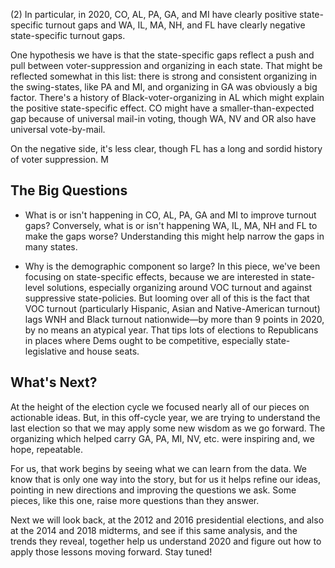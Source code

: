 \(2) In particular, in 2020, CO, AL, PA, GA, and MI have clearly positive state-specific
turnout gaps and WA, IL, MA, NH, and FL have clearly negative state-specific
turnout gaps.

One hypothesis we have is that the state-specific gaps
reflect a push and pull between voter-suppression and organizing in each state.
That might be reflected somewhat in this list: there is strong and consistent organizing
in the swing-states, like PA and MI, and organizing in GA was obviously a big factor.
There's a history of Black-voter-organizing in AL which might explain the positive state-specific
effect. CO might have a smaller-than-expected gap because of universal mail-in voting, though
WA, NV and OR also have universal vote-by-mail.

On the negative side, it's less clear, though FL has a long and sordid history of voter
suppression. M

## The Big Questions
- What is or isn't happening in CO, AL, PA, GA and MI to improve turnout gaps?
Conversely, what is or isn't happening WA, IL, MA, NH and FL to make the gaps worse?
Understanding this might help narrow the gaps in many states.

- Why is the demographic component so large?  In this piece, we've been focusing on state-specific
effects, because we are interested in state-level solutions, especially organizing
around VOC turnout and against suppressive state-policies.  But looming over all of this is
the fact that VOC turnout (particularly Hispanic, Asian and Native-American turnout)
lags WNH and Black turnout nationwide—by more than 9 points in 2020, by no means an atypical year.
That tips lots of elections to Republicans in places where Dems ought
to be competitive, especially state-legislative and house seats.

## What's Next?
At the height of the election cycle we focused nearly all of our pieces on actionable ideas.
But, in this off-cycle year, we are trying to understand the last election so
that we may apply some new wisdom as we go forward.  The organizing which helped carry
GA, PA, MI, NV, etc. were inspiring and, we hope, repeatable.

For us, that work begins by seeing what we can learn from the data.
We know that is only one way into the story, but for us it helps refine
our ideas, pointing in new directions and improving the questions we ask.
Some pieces, like this one, raise more questions than they answer.

Next we will look back, at the 2012 and 2016 presidential
elections, and also at the 2014 and 2018 midterms, and see if this same
analysis, and the trends they reveal, together help us understand 2020
and figure out how to apply those lessons moving forward.  Stay tuned!
